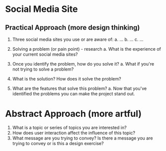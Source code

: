 # Social Media Site

## Practical Approach (more design thinking)

1. Three social media sites you use or are aware of:
   a. ...
   b. ...
   c. ...

2. Solving a problem (or pain point) - research
   a. What is the experience of your current social media sites?

3. Once you identify the problem, how do you solve it?
   a. What if you're not trying to solve a problem?

4. What is the solution? How does it solve the problem?

5. What are the features that solve this problem?
   a. Now that you've identified the problems you can make the project stand out.

# Abstract Approach (more artful)

1. What is a topic or series of topics you are interested in?
2. How does user interaction affect the influence of this topic?
3. What message are you trying to convey? Is there a message you are trying to convey or is this a design exercise?
